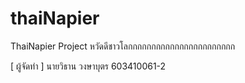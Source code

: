 # thaiNapier
ThaiNapier Project
หวัดดีชาวโลกกกกกกกกกกกกกกกกกกกกกกก

[ ผู้จัดทำ ]
นายวิธาน  วงษาบุตร  603410061-2
